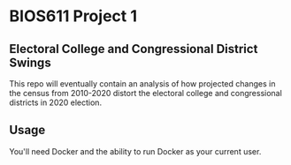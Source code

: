 BIOS611 Project 1
=================

Electoral College and Congressional District Swings
---------------------------------------------------

This repo will eventually contain an analysis of how projected changes in
the census from 2010-2020 distort the electoral college and congressional 
districts in 2020 election.

Usage
-----

You'll need Docker and the ability to run Docker as your current user.


